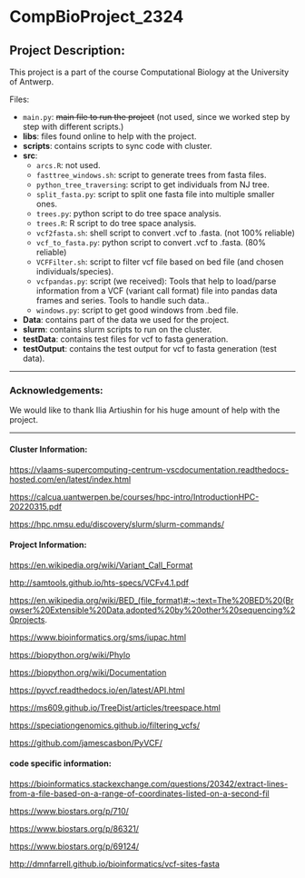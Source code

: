# CompBioProject_2324

## Project Description:

This project is a part of the course Computational Biology at the University of Antwerp.

Files:
- `main.py`: ~~main file to run the project~~ (not used, since we worked step by step with different scripts.)
- **libs**: 
    files found online to help with the project.
- **scripts**:
    contains scripts to sync code with cluster.
- **src**:
    - `arcs.R`: not used.
    - `fasttree_windows.sh`: script to generate trees from fasta files.
    - `python_tree_traversing`: script to get individuals from NJ tree.
    - `split_fasta.py`: script to split one fasta file into multiple smaller ones.
    - `trees.py`: python script to do tree space analysis.
    - `trees.R`: R script to do tree space analysis.
    - `vcf2fasta.sh`: shell script to convert .vcf to .fasta. (not 100% reliable)
    - `vcf_to_fasta.py`: python script to convert .vcf to .fasta. (80% reliable)
    - `VCFFilter.sh`: script to filter vcf file based on bed file (and chosen individuals/species).
    - `vcfpandas.py`: script (we received): Tools that help to load/parse information from a VCF (variant call format) file into pandas data frames and series. Tools to handle such data..
    - `windows.py`: script to get good windows from .bed file.
- **Data**: contains part of the data we used for the project.
- **slurm**: contains slurm scripts to run on the cluster.
- **testData**: contains test files for vcf to fasta generation.
- **testOutput**: contains the test output for vcf to fasta generation (test data).
---

### Acknowledgements:
We would like to thank Ilia Artiushin for his huge amount of help with the project.

---

#### Cluster Information:

https://vlaams-supercomputing-centrum-vscdocumentation.readthedocs-hosted.com/en/latest/index.html

https://calcua.uantwerpen.be/courses/hpc-intro/IntroductionHPC-20220315.pdf

https://hpc.nmsu.edu/discovery/slurm/slurm-commands/

#### Project Information:

https://en.wikipedia.org/wiki/Variant_Call_Format

http://samtools.github.io/hts-specs/VCFv4.1.pdf

https://en.wikipedia.org/wiki/BED_(file_format)#:~:text=The%20BED%20(Browser%20Extensible%20Data,adopted%20by%20other%20sequencing%20projects.

https://www.bioinformatics.org/sms/iupac.html

https://biopython.org/wiki/Phylo

https://biopython.org/wiki/Documentation

https://pyvcf.readthedocs.io/en/latest/API.html

https://ms609.github.io/TreeDist/articles/treespace.html

https://speciationgenomics.github.io/filtering_vcfs/

https://github.com/jamescasbon/PyVCF/

#### code specific information:

https://bioinformatics.stackexchange.com/questions/20342/extract-lines-from-a-file-based-on-a-range-of-coordinates-listed-on-a-second-fil

https://www.biostars.org/p/710/

https://www.biostars.org/p/86321/

https://www.biostars.org/p/69124/

http://dmnfarrell.github.io/bioinformatics/vcf-sites-fasta




